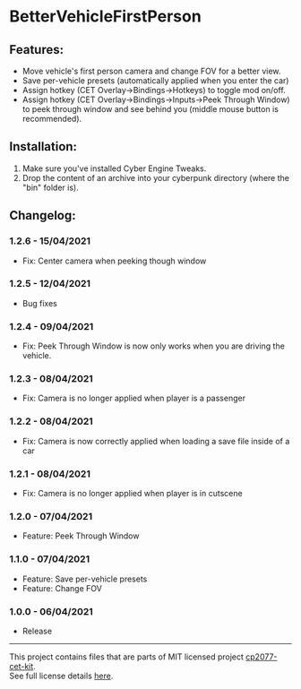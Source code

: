 # BetterVehicleFirstPerson

## Features:

- Move vehicle's first person camera and change FOV for a better view.  
- Save per-vehicle presets (automatically applied when you enter the car)  
- Assign hotkey (CET Overlay->Bindings->Hotkeys) to toggle mod on/off.  
- Assign hotkey (CET Overlay->Bindings->Inputs->Peek Through Window) to peek through window and see behind you (middle mouse button is recommended).  


## Installation:

1. Make sure you've installed Cyber Engine Tweaks.
2. Drop the content of an archive into your cyberpunk directory (where the "bin" folder is).

## Changelog:

### 1.2.6 - 15/04/2021
- Fix: Center camera when peeking though window

### 1.2.5 - 12/04/2021
- Bug fixes

### 1.2.4 - 09/04/2021
- Fix: Peek Through Window is now only works when you are driving the vehicle.

### 1.2.3 - 08/04/2021
- Fix: Camera is no longer applied when player is a passenger

### 1.2.2 - 08/04/2021
- Fix: Camera is now correctly applied when loading a save file inside of a car

### 1.2.1 - 08/04/2021
- Fix: Camera is no longer applied when player is in cutscene

### 1.2.0 - 07/04/2021
- Feature: Peek Through Window

### 1.1.0 - 07/04/2021
- Feature: Save per-vehicle presets
- Feature: Change FOV

### 1.0.0 - 06/04/2021
- Release

----

This project contains files that are parts of MIT licensed project [cp2077-cet-kit](https://github.com/psiberx/cp2077-cet-kit).  
See full license details [here](https://github.com/psiberx/cp2077-cet-kit/blob/main/LICENSE).  
